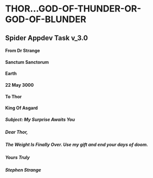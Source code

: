 # THOR...GOD-OF-THUNDER-OR-GOD-OF-BLUNDER

## Spider Appdev Task v_3.0

#### From Dr Strange
#### Sanctum Sanctorum
#### Earth

#### 22 May 3000

#### To Thor
#### King Of Asgard

##### Subject: My Surprise Awaits You

##### Dear Thor, 

##### The Weight Is Finally Over. Use my gift and end your days of doom.

##### Yours Truly
##### Stephen Strange
